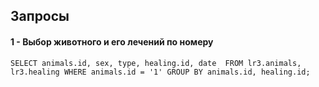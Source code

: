 ## Запросы

#### 1 - Выбор животного и его лечений по номеру
```
SELECT animals.id, sex, type, healing.id, date  FROM lr3.animals, lr3.healing WHERE animals.id = '1' GROUP BY animals.id, healing.id;
``` 
